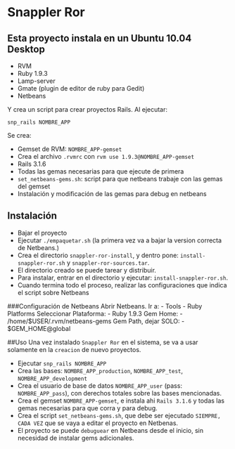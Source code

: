 # Snappler Ror
## Esta proyecto instala en un Ubuntu 10.04 Desktop

- RVM
- Ruby 1.9.3
- Lamp-server
- Gmate (plugin de editor de ruby para Gedit)
- Netbeans


Y crea un script para crear proyectos Rails.
Al ejecutar:

    snp_rails NOMBRE_APP

Se crea:

- Gemset de RVM: `NOMBRE_APP-gemset`
- Crea el archivo `.rvmrc` con `rvm use 1.9.3@NOMBRE_APP-gemset`
- Rails 3.1.6
- Todas las gemas necesarias para que ejecute de primera
- `set_netbeans-gems.sh`: script para que netbeans trabaje con las gemas del gemset
- Instalación y modificación de las gemas para debug en netbeans

## Instalación

- Bajar el proyecto
- Ejecutar `./empaquetar.sh` (la primera vez va a bajar la version correcta de Netbeans.)
- Crea el directorio `snappler-ror-install`, y dentro pone: `install-snappler-ror.sh` y `snappler-ror-sources.tar`.
- El directorio creado se puede tarear y distribuir.
- Para instalar, entrar en el directorio y ejecutar: `install-snappler-ror.sh`. 
- Cuando termina todo el proceso, realizar las configuraciones que indica el script sobre Netbeans


###Configuración de Netbeans
Abrir Netbeans.
    Ir a:
    - Tools - Ruby Platforms
    Seleccionar Plataforma:
    - Ruby 1.9.3
    Gem Home:
    - /home/$USER/.rvm/netbeans-gems
    Gem Path, dejar SOLO:
    - $GEM_HOME@global

##Uso
Una vez instalado `Snappler Ror` en el sistema, se va a usar solamente en la `creacion` de nuevo proyectos.

- Ejecutar `snp_rails NOMBRE_APP`
- Crea las bases: `NOMBRE_APP_production`, `NOMBRE_APP_test`, `NOMBRE_APP_development` 
- Crea el usuario de base de datos `NOMBRE_APP_user` (pass: `NOMBRE_APP_pass`), con derechos totales sobre las bases mencionadas.
- Crea el gemset `NOMBRE_APP-gemset`, e instala ahi `Rails 3.1.6` y todas las gemas necesarias para que corra y para debug.
- Crea el script `set_netbeans-gems.sh`, que debe ser ejecutado `SIEMPRE, CADA VEZ` que se vaya a editar el proyecto en Netbenas.
- El proyecto se puede `debuguear` en Netbeans desde el inicio, sin necesidad de instalar gems adicionales.

